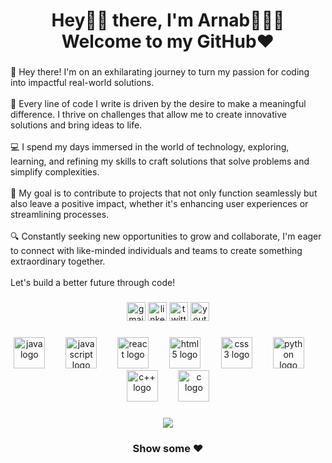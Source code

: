 <h1 align="center">Hey👋🏼 there, I'm  Arnab🙋🏼‍♂️<br>Welcome to my GitHub❤️</h1>

###

<p align="left">👋 Hey there! I'm on an exhilarating journey to turn my passion for coding into impactful real-world solutions. <br><br>🚀 Every line of code I write is driven by the desire to make a meaningful difference. I thrive on challenges that allow me to create innovative solutions and bring ideas to life.<br><br>💻 I spend my days immersed in the world of technology, exploring, learning, and refining my skills to craft solutions that solve problems and simplify complexities.<br><br>🌟 My goal is to contribute to projects that not only function seamlessly but also leave a positive impact, whether it's enhancing user experiences or streamlining processes.<br><br>🔍 Constantly seeking new opportunities to grow and collaborate, I'm eager to connect with like-minded individuals and teams to create something extraordinary together.<br><br>Let's build a better future through code!</p>

###

<div align="center">
 <a href="https://mail.google.com/mail/u/0/?view=cm&fs=1&to=arnabg3112@gmail.com" target="_blank"><img src="https://img.shields.io/static/v1?message=Gmail&logo=gmail&label=&color=D14836&logoColor=white&labelColor=&style=plastic" height="30" alt="gmail logo"  /></a>
 <a href="https://www.linkedin.com/in/babon3112/" target="_blank"><img src="https://img.shields.io/static/v1?message=LinkedIn&logo=linkedin&label=&color=0077B5&logoColor=white&labelColor=&style=plastic" height="30" alt="linkedin logo"  /></a>
 <a href="https://twitter.com/babon3112" target="_blank"><img src="https://img.shields.io/static/v1?message=Twitter&logo=twitter&label=&color=1DA1F2&logoColor=white&labelColor=&style=plastic" height="30" alt="twitter logo"  /></a>
<!--  <a href="https://www.instagram.com/babon_3112/" target="_blank"><img src="https://img.shields.io/static/v1?message=Instagram&logo=instagram&label=&color=E4405F&logoColor=white&labelColor=&style=plastic" height="30" alt="instagram logo"  /></a> -->
 <a href="https://www.youtube.com/c/ArnabTechie" target="_blank"><img src="https://img.shields.io/static/v1?message=Youtube&logo=youtube&label=&color=FF0000&logoColor=white&labelColor=&style=plastic" height="30" alt="youtube logo"  /></a>
<!--  <img src="https://img.shields.io/static/v1?message=HackerRank&logo=hackerrank&label=&color=2EC866&logoColor=white&labelColor=&style=plastic" height="25" alt="hackerrank logo"  /> -->
<!--  <img src="https://img.shields.io/static/v1?message=Discord&logo=discord&label=&color=7289DA&logoColor=white&labelColor=&style=plastic" height="25" alt="discord logo"  /> -->
</div>

###

<div align="center">
  <img src="https://skillicons.dev/icons?i=java" height="50" alt="java logo"  />
  <img width="25" />
  <img src="https://skillicons.dev/icons?i=js" height="50" alt="javascript logo"  />
  <img width="25" />
  <img src="https://skillicons.dev/icons?i=react" height="50" alt="react logo"  />
  <img width="25" />
  <img src="https://cdn.jsdelivr.net/gh/devicons/devicon/icons/html5/html5-original.svg" height="50" alt="html5 logo"  />
  <img width="25" />
  <img src="https://cdn.jsdelivr.net/gh/devicons/devicon/icons/css3/css3-original.svg" height="50" alt="css3 logo"  />
  <img width="25" />
  <img src="https://skillicons.dev/icons?i=python" height="50" alt="python logo"  />
  <img width="25" />
  <img src="https://cdn.jsdelivr.net/gh/devicons/devicon/icons/cplusplus/cplusplus-original.svg" height="50" alt="c++ logo"  />
  <img width="25" />
  <img src="https://cdn.jsdelivr.net/gh/devicons/devicon/icons/c/c-original.svg" height="50" alt="c logo"  />
</div>

###

<div align="center">
  <img src="https://profile-counter.glitch.me/Babon3112/count.svg?"  />
</div>

<h3 align="center">Show some ❤️</h3>

###
